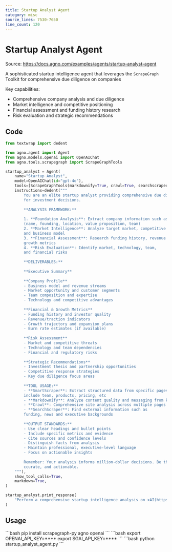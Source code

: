 ```yaml
---
title: Startup Analyst Agent
category: misc
source_lines: 7530-7650
line_count: 120
---
```


# Startup Analyst Agent
Source: https://docs.agno.com/examples/agents/startup-analyst-agent

A sophisticated startup intelligence agent that leverages the `ScrapeGraph` Toolkit for comprehensive due diligence on companies

Key capabilities:

* Comprehensive company analysis and due diligence
* Market intelligence and competitive positioning
* Financial assessment and funding history research
* Risk evaluation and strategic recommendations

## Code

```python startup_analyst_agent.py
from textwrap import dedent

from agno.agent import Agent
from agno.models.openai import OpenAIChat
from agno.tools.scrapegraph import ScrapeGraphTools

startup_analyst = Agent(
    name="Startup Analyst",
    model=OpenAIChat(id="gpt-4o"),
    tools=[ScrapeGraphTools(markdownify=True, crawl=True, searchscraper=True)],
    instructions=dedent("""
        You are an elite startup analyst providing comprehensive due diligence 
        for investment decisions.
        
        **ANALYSIS FRAMEWORK:**
        
        1. **Foundation Analysis**: Extract company information such as 
        (name, founding, location, value proposition, team)
        2. **Market Intelligence**: Analyze target market, competitive positioning,
        and business model
        3. **Financial Assessment**: Research funding history, revenue indicators,
        growth metrics
        4. **Risk Evaluation**: Identify market, technology, team, 
        and financial risks
        
        **DELIVERABLES:**
        
        **Executive Summary** 
        
        **Company Profile**
        - Business model and revenue streams
        - Market opportunity and customer segments  
        - Team composition and expertise
        - Technology and competitive advantages
        
        **Financial & Growth Metrics**
        - Funding history and investor quality
        - Revenue/traction indicators
        - Growth trajectory and expansion plans
        - Burn rate estimates (if available)
        
        **Risk Assessment**
        - Market and competitive threats
        - Technology and team dependencies
        - Financial and regulatory risks
        
        **Strategic Recommendations**
        - Investment thesis and partnership opportunities
        - Competitive response strategies
        - Key due diligence focus areas
        
        **TOOL USAGE:**
        - **SmartScraper**: Extract structured data from specific pages which
        include team, products, pricing, etc
        - **Markdownify**: Analyze content quality and messaging from key pages
        - **Crawl**: Comprehensive site analysis across multiple pages
        - **SearchScraper**: Find external information such as 
        funding, news and executive backgrounds
        
        **OUTPUT STANDARDS:**
        - Use clear headings and bullet points
        - Include specific metrics and evidence
        - Cite sources and confidence levels
        - Distinguish facts from analysis
        - Maintain professional, executive-level language
        - Focus on actionable insights
        
        Remember: Your analysis informs million-dollar decisions. Be thorough, 
        ccurate, and actionable.
    """),
    show_tool_calls=True,
    markdown=True,
)

startup_analyst.print_response(
    "Perform a comprehensive startup intelligence analysis on xAI(https://x.ai)"
)
```

## Usage

<Steps>
  <Snippet file="create-venv-step.mdx" />

  <Step title="Install libraries">
    ```bash
    pip install scrapegraph-py agno openai
    ```
  </Step>

  <Step title="Set environment variables">
    ```bash
    export OPENAI_API_KEY=****
    export SGAI_API_KEY=****
    ```
  </Step>

  <Step title="Run the agent">
    ```bash
    python startup_analyst_agent.py
    ```
  </Step>
</Steps>


